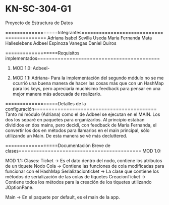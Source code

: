 # KN-SC-304-G1
Proyecto de Estructura de Datos 

==================Integrantes==========================================
Adriana Isabel Sevilla Useda
Maria Fernanda Mata Halleslebens
Adbeel Espinoza Vanegas
Daniel Quiros

==================Requisitos implementados==========================================

1. MOD 1.0: Adbeel-

2. MOD 1.1: Adriana-
Para la implementación del segundo módulo no se me ocurrió una buena manera de hacer las cosas más que con un HashMap para los keys, pero apreciaría muchísimo feedback
para pensar en una mejor manera más adecuada de realizarlo.



==================Detalles de la configuración==========================================
Tanto mi módulo (Adriana) como el de Adbeel se ejecutan en el MAIN. Los dos los separé en paquetes para organizarlos. 
Al principio estaban divididos en dos mains, pero decidí, con feedback de Maria Fernanda, 
el convertir los dos en métodos para llamarlos en el main principal, sólo utilizando un Main. 
De esta manera se vé más decluttered.

==================Documentación Breve de clases==========================================
MOD 1.0:


MOD 1.1: 
Clases:
Ticket -> Es el dato dentro del nodo, contiene los atributos de un tiquete
Nodo 
Cola -> Contiene las funciones de cola modificadas para funcionar con el HashMap
Serializacionticket -> La clase que contiene los métodos de serialización de las colas de tiquetes
CreacionTicket -> Contiene todos los métodos para la creación de los tiquetes utilizando
JOptionPane.

Main -> En el paquete por default, es el main de la app.